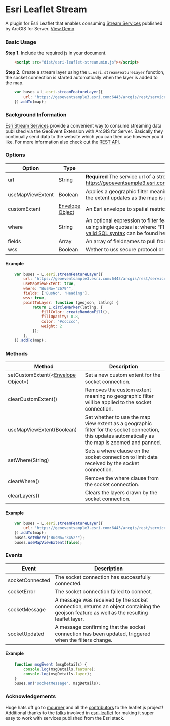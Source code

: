 # Esri Leaflet Stream
A plugin for Esri Leaflet that enables consuming [Stream Services](http://server.arcgis.com/en/geoevent-extension/latest/process-event-data/stream-services.htm) published by ArcGIS for Server. [View Demo](https://rowanwins.github.io/esri-leaflet-stream/example/)

### Basic Usage
**Step 1.** Include the required js in your document. 

```html
   	<script src="dist/esri-leaflet-stream.min.js"></script>
```

**Step 2.** Create a stream layer using the `L.esri.streamFeatureLayer` function, the socket connection is started automatically when the layer is added to the map.

```js
	var buses = L.esri.streamFeatureLayer({
		url: 'https://geoeventsample3.esri.com:6443/arcgis/rest/services/SeattleBus/StreamServer'
	}).addTo(map);
```

### Background Information
[Esri Stream Services](http://server.arcgis.com/en/geoevent-extension/latest/process-event-data/stream-services.htm) provide a convenient way to consume streaming data published via the GeoEvent Extension with ArcGIS for Server. Basically they continually send data to the website which you can then use however you'd like. For more information also check out the [REST API](http://resources.arcgis.com/en/help/arcgis-rest-api/index.html#//02r300000288000000).



### Options
| Option        | Type   | Description   | 
| ------------- |--------|---------------|
| url | String | **Required** The service url of a streaming layer eg https://geoeventsample3.esri.com:6443/arcgis/rest/services/SeattleBus/StreamServer|
| useMapViewExtent | Boolean | Applies a geographic filter meaning data is only sent for the current map view (*note:* the extent updates as the map is panned and zoomed). Defaults to false. |
| customExtent | [Envelope Object](http://resources.arcgis.com/en/help/arcgis-rest-api/index.html#//02r3000000n1000000) | An Esri envelope to spatial restrict the features. Not set by default. |
| where | String | An optional expression to filter features server side. String values should be denoted using single quotes ie: where: "FIELDNAME = 'field value'"; More information about [valid SQL syntax](http://resources.arcgis.com/en/help/main/10.2/index.html#/SQL_reference_for_query_expressions_used_in_ArcGIS/00s500000033000000/) can be found here. |
| fields | Array | An array of fieldnames to pull from the service. Includes all fields by default. |
| wss | Boolean | Wether to uss secure protocol or not. Set to `false` as default |

#### Example
```js
	var buses = L.esri.streamFeatureLayer({
		url: 'https://geoeventsample3.esri.com:6443/arcgis/rest/services/SeattleBus/StreamServer',
		useMapViewExtent: true,
		where: "BusNo='2679'",
		fields: ['BusNo', 'Heading'],
		wss: true,
		pointToLayer: function (geojson, latlng) {
			return L.circleMarker(latlng, {
				fillColor: createRandomFill(),
				fillOpacity: 0.8,
				color: "#cccccc",
				weight: 2
			});
		},
	}).addTo(map);

```

### Methods
| Method        | Description   | 
| ------------- |---------------|
| setCustomExtent(<[Envelope Object](http://resources.arcgis.com/en/help/arcgis-rest-api/index.html#//02r3000000n1000000)>) | Set a new custom extent for the socket connection. |
| clearCustomExtent() | Removes the custom extent meaning no geographic filter will be applied to the socket connection. |
| useMapViewExtent(Boolean) | Set whether to use the map view extent as a geographic filter for the socket connection, this updates automatically as the map is zoomed and panned. |
| setWhere(String) | Sets a where clause on the socket connection to limit data received by the socket connection. |
| clearWhere() | Remove the where clause from the socket connection. |
| clearLayers() | Clears the layers drawn by the socket connection. |


#### Example
```js
	var buses = L.esri.streamFeatureLayer({
		url: 'https://geoeventsample3.esri.com:6443/arcgis/rest/services/SeattleBus/StreamServer'
	}).addTo(map);
	buses.setWhere("BusNo='3452'");
	buses.useMapViewExtent(false);
```

### Events
| Event        | Description   | 
| ------------ |---------------|
| socketConnected | The socket connection has successfully connected. |
| socketError | The socket connection failed to connect. |
| socketMessage | A message was received by the socket connection, returns an object containing the geojson feature as well as the resulting leaflet layer. |
| socketUpdated | A message confirming that the socket connection has been updated, triggered when the filters change. |

#### Example
```js
	function msgEvent (msgDetails) {
		console.log(msgDetails.feature);
		console.log(msgDetails.layer);
	}
	buses.on('socketMessage', msgDetails);
```

### Acknowledgements
Huge hats off go to [mourner](https://github.com/mourner) and all the [contributors](https://github.com/Leaflet/Leaflet/graphs/contributors) to the leaflet.js project! Additional thanks to the [folks](https://github.com/Esri/esri-leaflet/graphs/contributors) involved in [esri-leaflet](http://esri.github.io/esri-leaflet/) for making it super easy to work with services published from the Esri stack.
